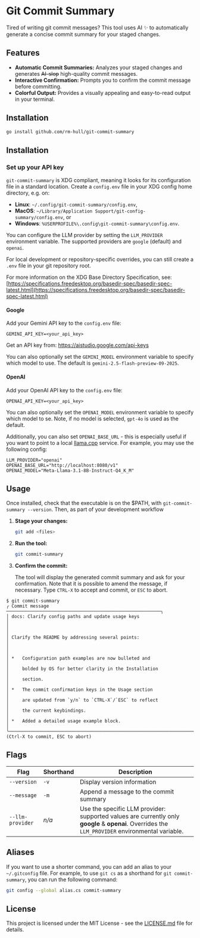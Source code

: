 # Git Commit Summary

Tired of writing git commit messages? This tool uses AI ✨ to automatically generate a concise commit summary for your staged changes.

## Features

-   **Automatic Commit Summaries:** Analyzes your staged changes and generates ~~AI-slop~~ high-quality commit messages.
-   **Interactive Confirmation:** Prompts you to confirm the commit message before committing.
-   **Colorful Output:** Provides a visually appealing and easy-to-read output in your terminal.

## Installation

```bash
go install github.com/rm-hull/git-commit-summary
```

## Installation

### Set up your API key

`git-commit-summary` is XDG compliant, meaning it looks for its configuration file in a standard location. Create a `config.env` file in your XDG config home directory, e.g. on:
* **Linux**: `~/.config/git-commit-summary/config.env`,
* **MacOS**: `~/Library/Application Support/git-config-summary/config.env`, or
* **Windows**: `%USERPROFILE%\.config\git-commit-summary\config.env`.

You can configure the LLM provider by setting the `LLM_PROVIDER` environment variable. The supported providers are `google` (default) and `openai`.

For local development or repository-specific overrides, you can still create a `.env` file in your git repository root.

For more information on the XDG Base Directory Specification, see: [https://specifications.freedesktop.org/basedir-spec/basedir-spec-latest.html](https://specifications.freedesktop.org/basedir-spec/basedir-spec-latest.html)

#### Google

Add your Gemini API key to the `config.env` file:

```
GEMINI_API_KEY=<your_api_key>
```

Get an API key from: https://aistudio.google.com/api-keys

You can also optionally set the `GEMINI_MODEL` environment variable to specify which model to use. The default is `gemini-2.5-flash-preview-09-2025`.

#### OpenAI

Add your OpenAI API key to the `config.env` file:

```
OPENAI_API_KEY=<your_api_key>
```

You can also optionally set the `OPENAI_MODEL` environment variable to specify which model to se. Note, if no model is selected, `gpt-4o` is used as the default.

Additionally, you can also set `OPENAI_BASE_URL` - this is especially useful if you want to point to a local [llama.cpp](https://github.com/ggml-org/llama.cpp) service. For example, you may use the following config:

```
LLM_PROVIDER="openai"
OPENAI_BASE_URL="http://localhost:8080/v1"
OPENAI_MODEL="Meta-Llama-3.1-8B-Instruct-Q4_K_M"
```

## Usage

Once installed, check that the executable is on the $PATH, with `git-commit-summary --version`. Then, as part of your development workflow

1.  **Stage your changes:**

    ```bash
    git add <files>
    ```

2.  **Run the tool:**

    ```bash
    git commit-summary
    ```

3.  **Confirm the commit:**

    The tool will display the generated commit summary and ask for your confirmation. Note that it is possible to amend the message, if necessary. Type `CTRL-X` to accept and commit, or `ESC` to abort.

```
$ git commit-summary
╭ Commit message ──────────────────────────────────────────────────────────╮
│ docs: Clarify config paths and update usage keys                         │
│                                                                          │
│ Clarify the README by addressing several points:                         │
│                                                                          │
│ *   Configuration path examples are now bulleted and                     │
│     bolded by OS for better clarity in the Installation                  │
│     section.                                                             │
│ *   The commit confirmation keys in the Usage section                    │
│     are updated from `y/n` to `CTRL-X`/`ESC` to reflect                  │
│     the current keybindings.                                             │
│ *   Added a detailed usage example block.                                │
╰──────────────────────────────────────────────────────────────────────────╯
(Ctrl-X to commit, ESC to abort)
```

## Flags

| Flag             | Shorthand | Description                                                                                                                                      |
| ---------------- | --------- | ------------------------------------------------------------------------------------------------------------------------------------------------ |
| `--version`      | `-v`      | Display version information                                                                                                                      |
| `--message`      | `-m`      | Append a message to the commit summary                                                                                                           |
| `--llm-provider` | _n/a_     | Use the specific LLM provider: supported values are currently only **google** & **openai**. Overrides the `LLM_PROVIDER` environmental variable. |

## Aliases

If you want to use a shorter command, you can add an alias to your `~/.gitconfig` file. For example, to use `git cs` as a shorthand for `git commit-summary`, you can run the following command:

```bash
git config --global alias.cs commit-summary
```

## License

This project is licensed under the MIT License - see the [LICENSE.md](LICENSE.md) file for details.
